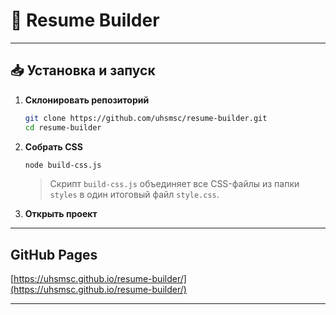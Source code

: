 # 📄 Resume Builder
---

## 📥 Установка и запуск

1. **Склонировать репозиторий**
   ```bash
   git clone https://github.com/uhsmsc/resume-builder.git
   cd resume-builder
   ```


2. **Собрать CSS**
   ```bash
   node build-css.js
   ```
   > Скрипт `build-css.js` объединяет все CSS-файлы из папки `styles` в один итоговый файл `style.css`.


3. **Открыть проект**

---

## GitHub Pages

[https://uhsmsc.github.io/resume-builder/](https://uhsmsc.github.io/resume-builder/)

---